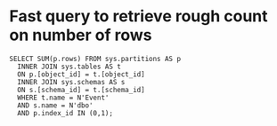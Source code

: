 # Fast query to retrieve rough count on number of rows
```
SELECT SUM(p.rows) FROM sys.partitions AS p
  INNER JOIN sys.tables AS t
  ON p.[object_id] = t.[object_id]
  INNER JOIN sys.schemas AS s
  ON s.[schema_id] = t.[schema_id]
  WHERE t.name = N'Event'
  AND s.name = N'dbo'
  AND p.index_id IN (0,1);
  ```